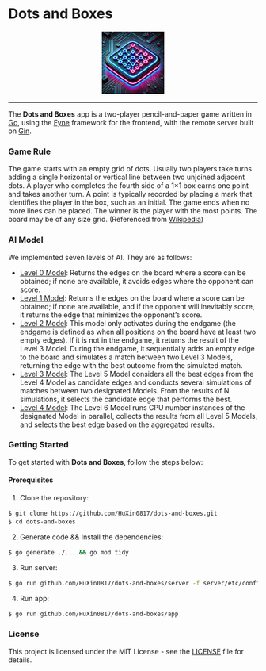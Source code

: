 # Dots and Boxes

<div align="center">
    <img src="app/assets/icon/icon.png"  width=25% /> 
</div>

---

The **Dots and Boxes** app is a two-player pencil-and-paper game written in [Go](https://go.dev/), using the [Fyne](https://fyne.io/) framework for the frontend, with the remote server built on [Gin](https://gin-gonic.com/).

### Game Rule

The game starts with an empty grid of dots. Usually two players take turns adding a single horizontal or vertical line between two unjoined adjacent dots. A player who completes the fourth side of a 1×1 box earns one point and takes another turn. A point is typically recorded by placing a mark that identifies the player in the box, such as an initial. The game ends when no more lines can be placed. The winner is the player with the most points. The board may be of any size grid. (Referenced from [Wikipedia](https://en.wikipedia.org/wiki/Dots_and_boxes))

### AI Model

We implemented seven levels of AI. They are as follows:

- [Level 0 Model](src/ai/internal/L0Model.go): Returns the edges on the board where a score can be obtained; if none are available, it avoids edges where the opponent can score.
- [Level 1 Model](src/ai/internal/L1Model.go): Returns the edges on the board where a score can be obtained; if none are available, and if the opponent will inevitably score, it returns the edge that minimizes the opponent’s score.
- [Level 2 Model](src/ai/internal/L2Model.go): This model only activates during the endgame (the endgame is defined as when all positions on the board have at least two empty edges). If it is not in the endgame, it returns the result of the Level 3 Model. During the endgame, it sequentially adds an empty edge to the board and simulates a match between two Level 3 Models, returning the edge with the best outcome from the simulated match.
- [Level 3 Model](src/ai/internal/L3Model.go): The Level 5 Model considers all the best edges from the Level 4 Model as candidate edges and conducts several simulations of matches between two designated Models. From the results of N simulations, it selects the candidate edge that performs the best.
- [Level 4 Model](src/ai/internal/L4Model.go): The Level 6 Model runs CPU number instances of the designated Model in parallel, collects the results from all Level 5 Models, and selects the best edge based on the aggregated results.

### Getting Started

To get started with **Dots and Boxes**, follow the steps below:

#### Prerequisites

1. Clone the repository:

```bash
$ git clone https://github.com/HuXin0817/dots-and-boxes.git
$ cd dots-and-boxes
```

2. Generate code && Install the dependencies:

```bash
$ go generate ./... && go mod tidy
```

3. Run server:

```bash
$ go run github.com/HuXin0817/dots-and-boxes/server -f server/etc/config.yaml
```

4. Run app:

```bash
$ go run github.com/HuXin0817/dots-and-boxes/app
```

### License

This project is licensed under the MIT License - see the [LICENSE](LICENSE) file for details.
